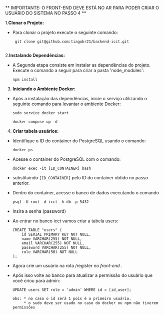 ** IMPORTANTE: O FRONT-END DEVE ESTÁ NO AR PARA PODER CRIAR O USUÁRIO DO SISTEMA NO PASSO 4 **

1.**Clonar o Projeto:**
 
 * Para clonar o projeto execute o seguinte comando:

    ```
     git clone git@github.com:tiagobr21/backend-icct.git
     
     ```

2.**Instalando Dependências:**

 * A Segunda etapa consiste em instalar as dependências do projeto. Execute o comando a seguir para criar a pasta 'node_modules':
      
     ```
     npm install 
     
     ```
    
3. **Iniciando o Ambiente Docker:**

  * Após a instalação das dependências, inicie o serviço utilizando o seguinte comando para levantar o ambiente Docker:     
     
     ```
     sudo service docker start
     
     docker-compose up -d
     
     ```

4. **Criar tabela usuários:**

  * Identifique o ID do container do PostgreSQL usando o comando:
    
     ```
     docker ps
     
     ```

  * Acesse o container do PostgreSQL com o comando:
    
     ```
     docker exec -it [ID_CONTAINER] bash
     
     ```

  * substituindo `[ID_CONTAINER]` pelo ID do container obtido no passo anterior.

  * Dentro do container, acesse o banco de dados executando o comando 
     
    ```
    psql -U root -d icct -h db -p 5432

    ```
   * Insira a senha (password)

   * Ao entrar no banco icct vamos criar a tabela users:
     
     ```
     CREATE TABLE "users" (
         id SERIAL PRIMARY KEY NOT NULL,
         name VARCHAR(255) NOT NULL,
         email VARCHAR(255) NOT NULL,
         password VARCHAR(255) NOT NULL,
         role VARCHAR(50) NOT NULL
     );
     
     ```

   * Agora crie um usuário na rota /register no *front-end* .
   
   * Após isso volte ao banco para atualizar a permissão do usuário que você criou para admin:

     ```
     UPDATE users SET role = 'admin' WHERE id = [id_user];

     ```
         obs: * no caso o id será 1 pois é o primeiro usuário.
              * o sudo deve ser usado no caso do docker ou npm não tiverem permissões 
